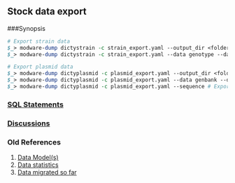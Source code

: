 ## Stock data export

###Synopsis

```perl
# Export strain data
$_> modware-dump dictystrain -c strain_export.yaml --output_dir <folder-to-export-data> # This will dump all data
$_> modware-dump dictystrain -c strain_export.yaml --data genotype --data inventory --data genes --data publications # Specific exports

# Export plasmid data
$_> modware-dump dictyplasmid -c plasmid_export.yaml --output_dir <folder-to-export-data> # This will dump all data
$_> modware-dump dictyplasmid -c plasmid_export.yaml --data genbank --data genes # Specific exports
$_> modware-dump dictyplasmid -c plasmid_export.yaml --sequence # Export plasmid sequences in FastA/GenBank
```

### [SQL Statements](https://github.com/dictyBase/Migration-Docs/blob/master/stock-data-migration/export.md)
### [Discussions](https://github.com/dictyBase/Migration-Docs/blob/master/stock-data-migration/discussions.md)


### Old References

1. [Data Model(s)](https://github.com/dictyBase/Stock-Data-Migration/blob/develop/data/models/stock_inventory.md)
2. [Data statistics](https://github.com/dictyBase/Stock-Data-Migration/blob/develop/data/stats.md)
3. [Data migrated so far](https://github.com/dictyBase/Stock-Data-Migration/issues/3)
